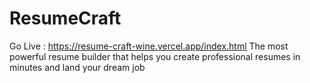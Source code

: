 # ResumeCraft
Go Live : https://resume-craft-wine.vercel.app/index.html
The most powerful resume builder that helps you create professional resumes in minutes and land your dream job
